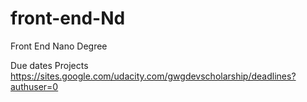 # front-end-Nd
Front End Nano Degree

Due dates Projects
https://sites.google.com/udacity.com/gwgdevscholarship/deadlines?authuser=0
